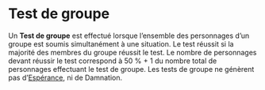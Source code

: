 # Test de groupe

Un **Test de groupe** est effectué lorsque l’ensemble des personnages d’un groupe est soumis simultanément à une situation. Le test réussit si la majorité des membres du groupe réussit le test. Le nombre de personnages devant réussir le test correspond à 50 % + 1 du nombre total de personnages effectuant le test de groupe. Les tests de groupe ne génèrent pas d’[Espérance](/docs/tests/esperance-damnation.md), ni de Damnation.
